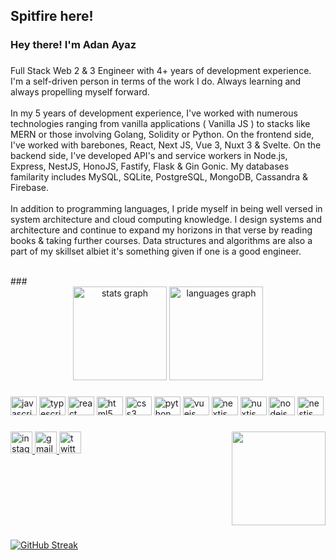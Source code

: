 ## Spitfire here!
<h3 align="left">Hey there! I'm Adan Ayaz</h3>

###

<p align="left">Full Stack Web 2 & 3 Engineer with 4+ years of development experience. I'm a self-driven person in terms of the work I do. Always learning and always propelling myself forward.
<br />
<br />
In my 5 years of development experience, I've worked with numerous technologies ranging from vanilla applications ( Vanilla JS ) to stacks like MERN or those involving Golang, Solidity or Python. On the frontend side, I've worked with barebones, React, Next JS, Vue 3, Nuxt 3 & Svelte. On the backend side, I've developed API's and service workers in Node.js, Express, NestJS, HonoJS, Fastify, Flask & Gin Gonic. My databases familarity includes MySQL, SQLite, PostgreSQL, MongoDB, Cassandra & Firebase.
<br />
<br />
In addition to programming languages, I pride myself in being well versed in system architecture and cloud computing knowledge. I design systems and architecture and continue to expand my horizons in that verse by reading books & taking further courses. Data structures and algorithms are also a part of my skillset albiet it's something given if one is a good engineer.
</p>
<br />
###

<div align="center">
  <img src="https://github-readme-stats.vercel.app/api?username=adan-ayaz-stan&hide_title=false&hide_rank=false&show_icons=true&include_all_commits=true&count_private=true&disable_animations=false&theme=dracula&locale=en&hide_border=false" height="150" alt="stats graph"  />
  <img src="https://github-readme-stats.vercel.app/api/top-langs?username=adan-ayaz-stan&locale=en&hide_title=false&layout=compact&card_width=320&langs_count=5&theme=dracula&hide_border=false" height="150" alt="languages graph"  />
</div>

###

<div align="left">
  <img src="https://cdn.jsdelivr.net/gh/devicons/devicon/icons/javascript/javascript-original.svg" height="30" width="42" alt="javascript logo"  />
  <img src="https://cdn.jsdelivr.net/gh/devicons/devicon/icons/typescript/typescript-plain.svg" height="30" width="42" alt="typescript logo"  />
  <img src="https://cdn.jsdelivr.net/gh/devicons/devicon/icons/react/react-original.svg" height="30" width="42" alt="react logo"  />
  <img src="https://cdn.jsdelivr.net/gh/devicons/devicon/icons/html5/html5-original.svg" height="30" width="42" alt="html5 logo"  />
  <img src="https://cdn.jsdelivr.net/gh/devicons/devicon/icons/css3/css3-original.svg" height="30" width="42" alt="css3 logo"  />
  <img src="https://cdn.jsdelivr.net/gh/devicons/devicon/icons/python/python-original.svg" height="30" width="42" alt="python logo"  />
  <img src="https://cdn.jsdelivr.net/gh/devicons/devicon/icons/vuejs/vuejs-original.svg" height="30" width="42" alt="vuejs logo"  />
  <img src="https://cdn.jsdelivr.net/gh/devicons/devicon/icons/nextjs/nextjs-original.svg" height="30" width="42" alt="nextjs logo"  />
  <img src="https://cdn.jsdelivr.net/gh/devicons/devicon/icons/nuxtjs/nuxtjs-original.svg" height="30" width="42" alt="nuxtjs logo"  />
  <img src="https://cdn.jsdelivr.net/gh/devicons/devicon/icons/nodejs/nodejs-original.svg" height="30" width="42" alt="nodejs logo"  />
  <img src="https://cdn.jsdelivr.net/gh/devicons/devicon/icons/nestjs/nestjs-plain.svg" height="30" width="42" alt="nestjs logo"  />
</div>

###

<img align="right" height="150" src="https://media.giphy.com/media/2WUkAVDzuQbUA/giphy.gif"  />

###

<div align="left">
  <a href="https://instagram.com/adan_ayaz" target="_blank">
    <img src="https://img.shields.io/static/v1?message=Instagram&logo=instagram&label=&color=E4405F&logoColor=white&labelColor=&style=for-the-badge" height="35" alt="instagram logo"  />
  </a>
  <a href="mailto:adanayaztracer@gmail.com" target="_blank">
    <img src="https://img.shields.io/static/v1?message=Gmail&logo=gmail&label=&color=D14836&logoColor=white&labelColor=&style=for-the-badge" height="35" alt="gmail logo"  />
  </a>
  <a href="https://twitter.com/AdanAyaz1" target="_blank">
    <img src="https://img.shields.io/static/v1?message=Twitter&logo=twitter&label=&color=1DA1F2&logoColor=white&labelColor=&style=for-the-badge" height="35" alt="twitter logo"  />
  </a>
</div>

###

<br clear="both">

###
###
[![GitHub Streak](https://streak-stats.demolab.com?user=adan-ayaz-stan&theme=aura&hide_border=true&date_format=M%20j%5B%2C%20Y%5D)](https://git.io/streak-stats)
